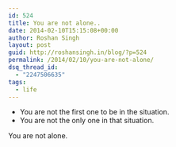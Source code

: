 ```yaml
---
id: 524
title: You are not alone..
date: 2014-02-10T15:15:08+00:00
author: Roshan Singh
layout: post
guid: http://roshansingh.in/blog/?p=524
permalink: /2014/02/10/you-are-not-alone/
dsq_thread_id:
  - "2247506635"
tags:
  - life
---
```

  * You are not the first one to be in the situation.
  * You are not the only one in that situation.

You are not alone.